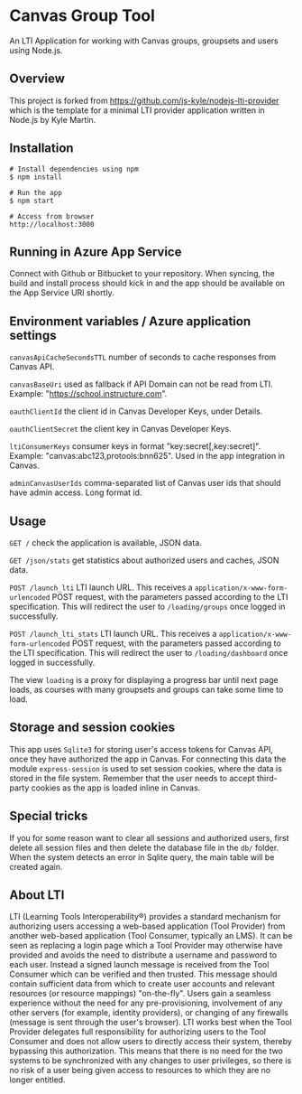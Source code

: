 # Canvas Group Tool

An LTI Application for working with Canvas groups, groupsets and users using Node.js.


## Overview

This project is forked from https://github.com/js-kyle/nodejs-lti-provider which is the template for a minimal LTI provider
application written in Node.js by Kyle Martin.


## Installation

```
# Install dependencies using npm
$ npm install

# Run the app
$ npm start

# Access from browser
http://localhost:3000
```

## Running in Azure App Service

Connect with Github or Bitbucket to your repository. When syncing, the build and install process should kick in and the app should be
available on the App Service URI shortly.


## Environment variables / Azure application settings

`canvasApiCacheSecondsTTL` number of seconds to cache responses from Canvas API.

`canvasBaseUri` used as fallback if API Domain can not be read from LTI. Example: "https://school.instructure.com".

`oauthClientId` the client id in Canvas Developer Keys, under Details.

`oauthClientSecret` the client key in Canvas Developer Keys.

`ltiConsumerKeys` consumer keys in format "key:secret[,key:secret]". Example: "canvas:abc123,protools:bnn625". Used in the app integration in Canvas.

`adminCanvasUserIds` comma-separated list of Canvas user ids that should have admin access. Long format id.


## Usage

`GET /` check the application is available, JSON data.

`GET /json/stats` get statistics about authorized users and caches, JSON data.

`POST /launch_lti` LTI launch URL. This receives a `application/x-www-form-urlencoded` POST request, with the parameters passed according to the LTI specification. This will redirect the user to `/loading/groups` once logged in successfully.

`POST /launch_lti_stats` LTI launch URL. This receives a `application/x-www-form-urlencoded` POST request, with the parameters passed according to the LTI specification. This will redirect the user to `/loading/dashboard` once logged in successfully.

The view `loading` is a proxy for displaying a progress bar until next page loads, as courses with many groupsets and groups can take
some time to load.


## Storage and session cookies

This app uses `Sqlite3` for storing user's access tokens for Canvas API, once they have authorized the app in Canvas. For connecting this
data the module `express-session` is used to set session cookies, where the data is stored in the file system. Remember that the user needs 
to accept third-party cookies as the app is loaded inline in Canvas.


## Special tricks

If you for some reason want to clear all sessions and authorized users, first delete all session files and then delete the database file
in the `db/` folder. When the system detects an error in Sqlite query, the main table will be created again.


## About LTI

LTI (Learning Tools Interoperability®) provides a standard mechanism for authorizing users accessing a web-based application (Tool Provider) from another web-based application (Tool Consumer, typically an LMS). It can be seen as replacing a login page which a Tool Provider may otherwise have provided and avoids the need to distribute a username and password to each user. Instead a signed launch message is received from the Tool Consumer which can be verified and then trusted. This message should contain sufficient data from which to create user accounts and relevant resources (or resource mappings) "on-the-fly". Users gain a seamless experience without the need for any pre-provisioning, involvement of any other servers (for example, identity providers), or changing of any firewalls (message is sent through the user's browser). LTI works best when the Tool Provider delegates full responsibility for authorizing users to the Tool Consumer and does not allow users to directly access their system, thereby bypassing this authorization. This means that there is no need for the two systems to be synchronized with any changes to user privileges, so there is no risk of a user being given access to resources to which they are no longer entitled.


